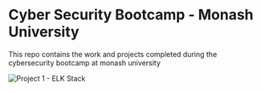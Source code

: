 # Cyber Security Bootcamp - Monash University

This repo contains the work and projects completed during the cybersecurity bootcamp at monash university

![Project 1 - ELK Stack](https://github.com/skhalaf93/ELK-Stack-Project/tree/main/13%20-%20ELK%20Stack%20Project)


